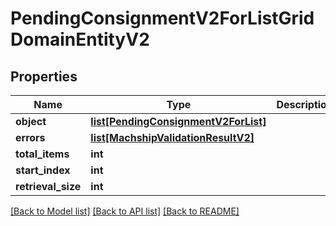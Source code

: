# PendingConsignmentV2ForListGridDomainEntityV2

## Properties
Name | Type | Description | Notes
------------ | ------------- | ------------- | -------------
**object** | [**list[PendingConsignmentV2ForList]**](PendingConsignmentV2ForList.md) |  | [optional] 
**errors** | [**list[MachshipValidationResultV2]**](MachshipValidationResultV2.md) |  | [optional] 
**total_items** | **int** |  | [optional] 
**start_index** | **int** |  | [optional] 
**retrieval_size** | **int** |  | [optional] 

[[Back to Model list]](../README.md#documentation-for-models) [[Back to API list]](../README.md#documentation-for-api-endpoints) [[Back to README]](../README.md)

